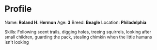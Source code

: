 # Profile
Name: **Roland H. Hermon**
Age: **3**
Breed: **Beagle**
Location: **Philadelphia**

Skills: Following scent trails, digging holes, treeing
squirrels, looking after small children, guarding the pack,
stealing chimkin when the little humans isn't looking